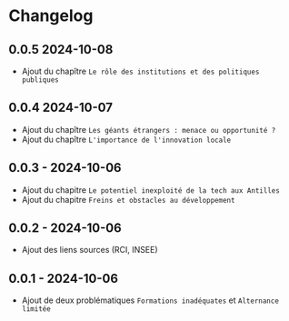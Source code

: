 # Changelog

## 0.0.5 2024-10-08
* Ajout du chapître `Le rôle des institutions et des politiques publiques`

## 0.0.4 2024-10-07
* Ajout du chapître `Les géants étrangers : menace ou opportunité ?`
* Ajout du chapître `L'importance de l'innovation locale`

## 0.0.3 - 2024-10-06
* Ajout du chapitre `Le potentiel inexploité de la tech aux Antilles`
* Ajout du chapitre `Freins et obstacles au développement`

## 0.0.2 - 2024-10-06
* Ajout des liens sources (RCI, INSEE)
  
## 0.0.1 - 2024-10-06
* Ajout de deux problématiques `Formations inadéquates`  et `Alternance limitée`
